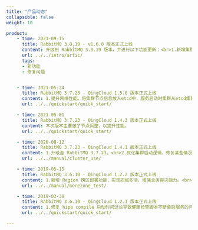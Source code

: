 ```yaml
---
title: "产品动态"
collapsible: false
weight: 10

product:
    - time: 2021-09-15
      title: RabbitMQ 3.8.19 - v1.6.0 版本正式上线
      content: 升级到 RabbitMQ 3.8.19 版本，并进行以下功能更新：<br>1.新增集群节点发现功能：将集群节点信息放入etcd中，服务启动时集群从etcd集群中获取集群节点信息。<br>2.为系统服务systemd、rabbitmq、appctl、keepalived、haproxy和rabbitmq加上日志信息，统一放到挂载盘固定位置。<br>3.增加caddy服务，通过caddy能够获取访问服务日志。<br>4.去掉ram角色。<br>5.若干优化。
      url: ../../intro/artic/
      tags: 
      - 新功能
      - 修复问题


    - time: 2021-05-24
      title: RabbitMQ 3.7.23 - QingCloud 1.5.0 版本正式上线
      content: 1.提升网络性能。将集群节点信息放入etcd中，服务启动时集群从etcd集群中获取集群节点信息。多个rabbitmq集群支持使用同一个etcd。<br>2.提升计算性能。<br>3.提升安全性。<br>4.用户体验改进。
      url: ../../quickstart/quick_start/

    - time: 2021-05-01
      title: RabbitMQ 3.7.23 - QingCloud 1.4.3 版本正式上线
      content: 本次版本主要做了节点调整，以提升性能。
      url: ../../quickstart/quick_start/

    - time: 2020-08-12
      title: RabbitMQ 3.7.23 - QingCloud 1.4.1 版本正式上线
      content: 1.升级至 RabbitMQ 3.7.23。<br>2.优化集群启动逻辑，修复某些情况下集群创建时发生脑裂的问题。<br>3.新增支持通过浏览器自助查看日志等文件。<br>4.优化横向扩容时不重启现有节点的服务。
      url: ../../manual/cluster_use/

    - time: 2019-05-15
      title: RabbitMQ 3.6.10 - QingCloud 1.2.2 版本正式上线
      content: 1.新增 Region 跨区部署功能，实现同城多活，增强业务容灾能力。<br>2.修复了 VIP 偶尔丢失的问题。
      url: ../../manual/morezone_test/

    - time: 2019-03-30
      title: RabbitMQ 3.6.10 - QingCloud 1.2.1 版本正式上线
      content: 1.修复 hipe compile 启动时间过长导致健康检查脚本不断重启服务的问题。<br>2.修复关闭集群再开启后延迟队列插件失效的问题。
      url: ../../quickstart/quick_start/

---
```


